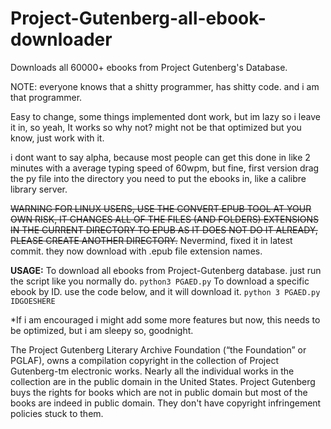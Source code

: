 # Project-Gutenberg-all-ebook-downloader
Downloads all 60000+ ebooks from Project Gutenberg's Database.

NOTE: everyone knows that a shitty programmer, has shitty code. and i am that programmer.

Easy to change, some things implemented dont work, but im lazy so i leave it in, so yeah, 
It works so why not? might not be that optimized but you know, just work with it.

i dont want to say alpha, because most people can get this done in like 2 minutes with a average typing speed of 60wpm, but fine, 
first version
drag the py file into the directory you need to put the ebooks in, like a calibre library server.


~~WARNING FOR LINUX USERS, USE THE CONVERT EPUB TOOL AT YOUR OWN RISK, IT CHANGES ALL OF THE FILES (AND FOLDERS) EXTENSIONS IN THE CURRENT DIRECTORY TO EPUB AS IT DOES NOT DO IT ALREADY, PLEASE CREATE ANOTHER DIRECTORY.~~ Nevermind, fixed it in latest commit. they now download with .epub file extension names.

__USAGE:__
To download all ebooks from Project-Gutenberg database. just run the script like you normally do.
`python3 PGAED.py`
To download a specific ebook by ID. use the code below, and it will download it.
`python 3 PGAED.py IDGOESHERE`

*If i am encouraged i might add some more features but now, this needs to be optimized, but i am sleepy so, goodnight.



The Project Gutenberg Literary Archive Foundation (“the Foundation” or PGLAF), owns a compilation copyright in the collection of Project Gutenberg-tm electronic works. Nearly all the individual works in the collection are in the public domain in the United States. Project Gutenberg buys the rights for books which are not in public domain but most of the books are indeed in public domain. They don't have copyright infringement policies stuck to them.
